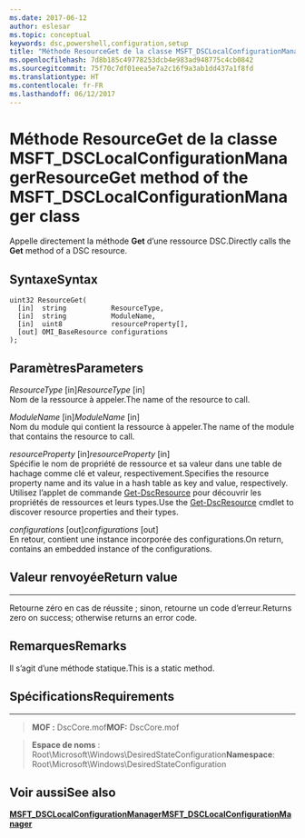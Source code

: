 ```yaml
---
ms.date: 2017-06-12
author: eslesar
ms.topic: conceptual
keywords: dsc,powershell,configuration,setup
title: "Méthode ResourceGet de la classe MSFT_DSCLocalConfigurationManager"
ms.openlocfilehash: 7d8b185c49778253dcb4e983ad948775c4cb0842
ms.sourcegitcommit: 75f70c7df01eea5e7a2c16f9a3ab1dd437a1f8fd
ms.translationtype: HT
ms.contentlocale: fr-FR
ms.lasthandoff: 06/12/2017
---
```

# <a name="resourceget-method-of-the-msftdsclocalconfigurationmanager-class"></a><span data-ttu-id="01de6-103">Méthode ResourceGet de la classe MSFT_DSCLocalConfigurationManager</span><span class="sxs-lookup"><span data-stu-id="01de6-103">ResourceGet method of the MSFT_DSCLocalConfigurationManager class</span></span>

<span data-ttu-id="01de6-104">Appelle directement la méthode **Get** d’une ressource DSC.</span><span class="sxs-lookup"><span data-stu-id="01de6-104">Directly calls the **Get** method of a DSC resource.</span></span>

<a name="syntax"></a><span data-ttu-id="01de6-105">Syntaxe</span><span class="sxs-lookup"><span data-stu-id="01de6-105">Syntax</span></span>
------

```mof
uint32 ResourceGet(
  [in]  string           ResourceType,
  [in]  string           ModuleName,
  [in]  uint8            resourceProperty[],
  [out] OMI_BaseResource configurations
);
```

<a name="parameters"></a><span data-ttu-id="01de6-106">Paramètres</span><span class="sxs-lookup"><span data-stu-id="01de6-106">Parameters</span></span>
----------

<span data-ttu-id="01de6-107">*ResourceType* \[in\]</span><span class="sxs-lookup"><span data-stu-id="01de6-107">*ResourceType* \[in\]</span></span>  
<span data-ttu-id="01de6-108">Nom de la ressource à appeler.</span><span class="sxs-lookup"><span data-stu-id="01de6-108">The name of the resource to call.</span></span>

<span data-ttu-id="01de6-109">*ModuleName* \[in\]</span><span class="sxs-lookup"><span data-stu-id="01de6-109">*ModuleName* \[in\]</span></span>  
<span data-ttu-id="01de6-110">Nom du module qui contient la ressource à appeler.</span><span class="sxs-lookup"><span data-stu-id="01de6-110">The name of the module that contains the resource to call.</span></span>

<span data-ttu-id="01de6-111">*resourceProperty* \[in\]</span><span class="sxs-lookup"><span data-stu-id="01de6-111">*resourceProperty* \[in\]</span></span>  
<span data-ttu-id="01de6-112">Spécifie le nom de propriété de ressource et sa valeur dans une table de hachage comme clé et valeur, respectivement.</span><span class="sxs-lookup"><span data-stu-id="01de6-112">Specifies the resource property name and its value in a hash table as key and value, respectively.</span></span> <span data-ttu-id="01de6-113">Utilisez l’applet de commande [Get-DscResource](https://technet.microsoft.com/en-us/library/dn521625.aspx) pour découvrir les propriétés de ressources et leurs types.</span><span class="sxs-lookup"><span data-stu-id="01de6-113">Use the [Get-DscResource](https://technet.microsoft.com/en-us/library/dn521625.aspx) cmdlet to discover resource properties and their types.</span></span>

<span data-ttu-id="01de6-114">*configurations* \[out\]</span><span class="sxs-lookup"><span data-stu-id="01de6-114">*configurations* \[out\]</span></span>  
<span data-ttu-id="01de6-115">En retour, contient une instance incorporée des configurations.</span><span class="sxs-lookup"><span data-stu-id="01de6-115">On return, contains an embedded instance of the configurations.</span></span>

## <a name="return-value"></a><span data-ttu-id="01de6-116">Valeur renvoyée</span><span class="sxs-lookup"><span data-stu-id="01de6-116">Return value</span></span>
------------

<span data-ttu-id="01de6-117">Retourne zéro en cas de réussite ; sinon, retourne un code d’erreur.</span><span class="sxs-lookup"><span data-stu-id="01de6-117">Returns zero on success; otherwise returns an error code.</span></span>

## <a name="remarks"></a><span data-ttu-id="01de6-118">Remarques</span><span class="sxs-lookup"><span data-stu-id="01de6-118">Remarks</span></span>

<span data-ttu-id="01de6-119">Il s’agit d’une méthode statique.</span><span class="sxs-lookup"><span data-stu-id="01de6-119">This is a static method.</span></span>

## <a name="requirements"></a><span data-ttu-id="01de6-120">Spécifications</span><span class="sxs-lookup"><span data-stu-id="01de6-120">Requirements</span></span>
------------
><span data-ttu-id="01de6-121">**MOF :** DscCore.mof</span><span class="sxs-lookup"><span data-stu-id="01de6-121">**MOF:** DscCore.mof</span></span>

><span data-ttu-id="01de6-122">**Espace de noms** : Root\Microsoft\Windows\DesiredStateConfiguration</span><span class="sxs-lookup"><span data-stu-id="01de6-122">**Namespace**: Root\Microsoft\Windows\DesiredStateConfiguration</span></span>


## <a name="see-also"></a><span data-ttu-id="01de6-123">Voir aussi</span><span class="sxs-lookup"><span data-stu-id="01de6-123">See also</span></span>


[<span data-ttu-id="01de6-124">**MSFT_DSCLocalConfigurationManager**</span><span class="sxs-lookup"><span data-stu-id="01de6-124">**MSFT_DSCLocalConfigurationManager**</span></span>](msft-dsclocalconfigurationmanager.md)


 

 



